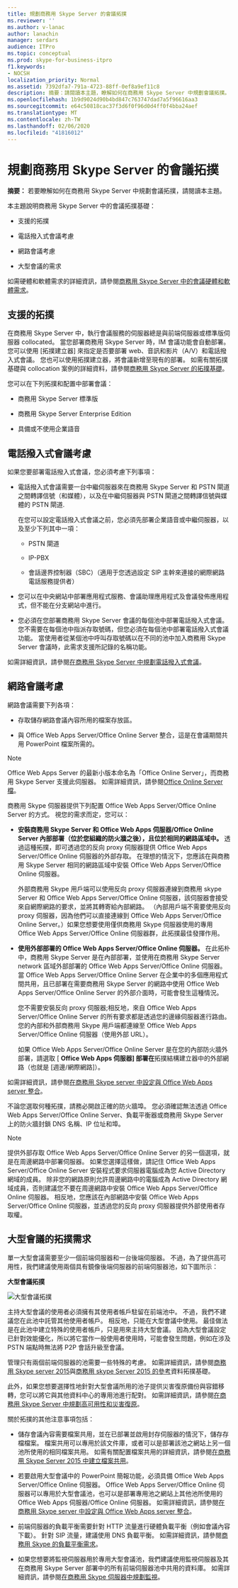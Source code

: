 ```yaml
---
title: 規劃商務用 Skype Server 的會議拓撲
ms.reviewer: ''
ms.author: v-lanac
author: lanachin
manager: serdars
audience: ITPro
ms.topic: conceptual
ms.prod: skype-for-business-itpro
f1.keywords:
- NOCSH
localization_priority: Normal
ms.assetid: 7392dfa7-791a-4723-88ff-0ef8a9ef11c8
description: 摘要：請閱讀本主題，瞭解如何在商務用 Skype Server 中規劃會議拓撲。
ms.openlocfilehash: 1b9d9024d90b4bd847c763747dad7a5f96616aa3
ms.sourcegitcommit: e64c50818cac37f3d6f0f96d0d4ff0f4bba24aef
ms.translationtype: MT
ms.contentlocale: zh-TW
ms.lasthandoff: 02/06/2020
ms.locfileid: "41816012"
---
```

# <a name="plan-your-conferencing-topology-for-skype-for-business-server"></a>規劃商務用 Skype Server 的會議拓撲
 
**摘要：** 若要瞭解如何在商務用 Skype Server 中規劃會議拓撲，請閱讀本主題。
  
本主題說明商務用 Skype Server 中的會議拓撲基礎：
  
- 支援的拓撲
    
- 電話撥入式會議考慮
    
- 網路會議考慮
    
- 大型會議的需求
    
如需硬體和軟體需求的詳細資訊，請參閱[商務用 Skype Server 中的會議硬體和軟體需求](hardware-and-software-requirements.md)。
  
## <a name="supported-topologies"></a>支援的拓撲

在商務用 Skype Server 中，執行會議服務的伺服器總是與前端伺服器或標準版伺服器 collocated。 當您部署商務用 Skype Server 時，IM 會議功能會自動部署。 您可以使用 [拓撲建立器] 來指定是否要部署 web、音訊和影片（A/V）和電話撥入式會議。 您也可以使用拓撲建立器，將會議新增至現有的部署。 如需有關拓撲基礎與 collocation 案例的詳細資料，請參閱[商務用 Skype Server 的拓撲基礎](../../plan-your-deployment/topology-basics/topology-basics.md)。
  
您可以在下列拓撲和配置中部署會議：
  
- 商務用 Skype Server 標準版
    
- 商務用 Skype Server Enterprise Edition
    
- 具備或不使用企業語音
    
## <a name="dial-in-conferencing-considerations"></a>電話撥入式會議考慮

如果您要部署電話撥入式會議，您必須考慮下列事項：
  
- 電話撥入式會議需要一台中繼伺服器來在商務用 Skype Server 和 PSTN 閘道之間轉譯信號（和媒體），以及在中繼伺服器與 PSTN 閘道之間轉譯信號與媒體的 PSTN 閘道.
    
   在您可以設定電話撥入式會議之前，您必須先部署企業語音或中繼伺服器，以及至少下列其中一項：
    
  - PSTN 閘道
    
  - IP-PBX
    
  - 會話邊界控制器（SBC）（適用于您透過設定 SIP 主幹來連接的網際網路電話服務提供者）
    
- 您可以在中央網站中部署應用程式服務、會議助理應用程式及會議發佈應用程式，但不能在分支網站中進行。
    
- 您必須在您部署商務用 Skype Server 會議的每個池中部署電話撥入式會議。 您不需要在每個池中指派存取號碼，但您必須在每個池中部署電話撥入式會議功能。 當使用者從某個池中呼叫存取號碼以在不同的池中加入商務用 Skype Server 會議時，此需求支援所記錄的名稱功能。 
    
如需詳細資訊，請參閱[在商務用 Skype Server 中規劃電話撥入式會議](dial-in-conferencing.md)。
  
## <a name="web-conferencing-considerations"></a>網路會議考慮

網路會議需要下列各項： 
  
- 存取儲存網路會議內容所用的檔案存放區。
    
- 與 Office Web Apps Server/Office Online Server 整合，這是在會議期間共用 PowerPoint 檔案所需的。
    
> [!NOTE]
> Office Web Apps Server 的最新小版本命名為「Office Online Server」，而商務用 Skype Server 支援此伺服器。 如需詳細資訊，請參閱[Office Online Server 檔](https://technet.microsoft.com/en-us/library/jj219456%28v=office.16%29.aspx)。 
  
商務用 Skype 伺服器提供下列配置 Office Web Apps Server/Office Online Server 的方式。 視您的需求而定，您可以：
  
- **安裝商務用 Skype Server 和 Office Web Apps 伺服器/Office Online Server 內部部署（位於您組織的防火牆之後），且位於相同的網路區域中。** 透過這種拓撲，即可透過您的反向 proxy 伺服器提供 Office Web Apps Server/Office Online 伺服器的外部存取。 在理想的情況下，您應該在與商務用 Skype Server 相同的網路區域中安裝 Office Web Apps Server/Office Online 伺服器。
    
    外部商務用 Skype 用戶端可以使用反向 proxy 伺服器連線到商務用 skype Server 和 Office Web Apps Server/Office Online 伺服器，該伺服器會接受來自網際網路的要求，並將其轉寄給內部網路。 （內部用戶端不需要使用反向 proxy 伺服器，因為他們可以直接連線到 Office Web Apps Server/Office Online Server。）如果您想要使用僅供商務用 Skype 伺服器使用的專用 Office Web Apps Server/Office Online 伺服器群，此拓撲最佳發揮作用。
    
- **使用外部部署的 Office Web Apps Server/Office Online 伺服器。** 在此拓朴中，商務用 Skype Server 是在內部部署，並使用在商務用 Skype Server network 區域外部部署的 Office Web Apps Server/Office Online 伺服器。 當 Office Web Apps Server/Office Online Server 在企業中的多個應用程式間共用，且已部署在需要商務用 Skype Server 的網路中使用 Office Web Apps Server/Office Online Server 的外部介面時，可能會發生這種情況。
    
    您不需要安裝反向 proxy 伺服器;相反地，來自 Office Web Apps Server/Office Online Server 的所有要求都是透過您的邊緣伺服器進行路由。 您的內部和外部商務用 Skype 用戶端都連線至 Office Web Apps Server/Office Online 伺服器（使用外部 URL）。
    
    如果 Office Web Apps Server/Office Online Server 是在您的內部防火牆外部署，請選取 [ **Office Web Apps 伺服器] 部署在**拓撲結構建立器中的外部網路（也就是 [週邊/網際網路]）。
    
如需詳細資訊，請參閱[在商務用 Skype server 中設定與 Office Web Apps server 整合](../../deploy/deploy-conferencing/office-web-app-server.md)。 
  
不論您選取何種拓撲，請務必開啟正確的防火牆埠。 您必須確認無法透過 Office Web Apps Server/Office Online Server、負載平衡器或商務用 Skype Server 上的防火牆封鎖 DNS 名稱、IP 位址和埠。
  
> [!NOTE]
> 提供外部存取 Office Web Apps Server/Office Online Server 的另一個選項，就是在周邊網路中部署伺服器。 如果您選擇這樣做，請記住 Office Web Apps Server/Office Online Server 安裝程式要求伺服器電腦成為您 Active Directory 網域的成員。 除非您的網路原則允許周邊網路中的電腦成為 Active Directory 網域成員，否則建議您不要在周邊網路中安裝 Office Web Apps Server/Office Online 伺服器。 相反地，您應該在內部網路中安裝 Office Web Apps Server/Office Online 伺服器，並透過您的反向 proxy 伺服器提供外部使用者存取權。 
  
## <a name="topology-requirements-for-large-meetings"></a>大型會議的拓撲需求

單一大型會議需要至少一個前端伺服器和一台後端伺服器。 不過，為了提供高可用性，我們建議使用兩個具有鏡像後端伺服器的前端伺服器池，如下圖所示：
  
**大型會議拓撲**

![大型會議拓撲](../../media/06858900-a262-4a47-96d0-51abd6827064.png)
  
主持大型會議的使用者必須擁有其使用者帳戶駐留在前端池中。 不過，我們不建議您在此池中託管其他使用者帳戶。 相反地，只能在大型會議中使用。 最佳做法是在此池中建立特殊的使用者帳戶，只是用來主持大型會議。 因為大型會議設定已針對效能優化，所以將它當作一般使用者使用時，可能會發生問題，例如在涉及 PSTN 端點時無法將 P2P 會話升級至會議。
  
管理只有兩個前端伺服器的池需要一些特殊的考慮。 如需詳細資訊，請參閱[商務用 Skype server 2015](../../plan-your-deployment/topology-basics/topology-basics.md)與[商務用 skype Server 2015 的參考](../../plan-your-deployment/topology-basics/reference-topologies.md)資料拓撲基礎。
  
此外，如果您想要選擇性地針對大型會議所用的池子提供災害復原備份與容錯移轉，您可以將它與其他資料中心的專用池進行配對。 如需詳細資訊，請參閱[在商務用 Skype Server 中規劃高可用性和災害復原](../../plan-your-deployment/high-availability-and-disaster-recovery/high-availability-and-disaster-recovery.md)。
  
關於拓撲的其他注意事項包括：
  
- 儲存會議內容需要檔案共用，並在已部署並啟用封存伺服器的情況下，儲存存檔檔案。 檔案共用可以專用於該文件庫，或者可以是部署該池之網站上另一個池所使用的相同檔案共用。 如需有關配置檔案共用的詳細資訊，請參閱[在商務用 Skype Server 2015 中建立檔案共用](../../deploy/install/create-a-file-share.md)。
    
- 若要啟用大型會議中的 PowerPoint 簡報功能，必須具備 Office Web Apps Server/Office Online 伺服器。 Office Web Apps Server/Office Online 伺服器可以專用於大型會議池，也可以是部署專用池之網站上其他池所使用的 Office Web Apps 伺服器/Office Online 伺服器。 如需詳細資訊，請參閱[在商務用 Skype server 中設定與 Office Web Apps server 整合](../../deploy/deploy-conferencing/office-web-app-server.md)。 
    
- 前端伺服器的負載平衡需要針對 HTTP 流量進行硬體負載平衡（例如會議內容下載）。 針對 SIP 流量，建議使用 DNS 負載平衡。 如需詳細資訊，請參閱[商務用 Skype 的負載平衡需求](../../plan-your-deployment/network-requirements/load-balancing.md)。 
    
- 如果您想要將監視伺服器用於專用大型會議池，我們建議使用監視伺服器及其在商務用 Skype Server 部署中的所有前端伺服器池中共用的資料庫。 如需詳細資訊，請參閱[在商務用 Skype 伺服器中規劃監視](../../plan-your-deployment/monitoring.md)。
    

